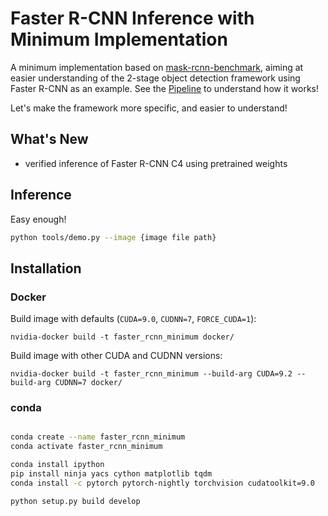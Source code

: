 # Faster R-CNN Inference with Minimum Implementation

A minimum implementation based on [mask-rcnn-benchmark](https://github.com/facebookresearch/maskrcnn-benchmark), 
aiming at easier understanding of the 2-stage object detection framework using Faster R-CNN as an example.
See the [Pipeline](PIPELINE.md) to understand how it works!

Let's make the framework more specific, and easier to understand!

## What's New 

- verified inference of Faster R-CNN C4 using pretrained weights

## Inference
Easy enough! 

```bash
python tools/demo.py --image {image file path} 
```


## Installation

### Docker

Build image with defaults (`CUDA=9.0`, `CUDNN=7`, `FORCE_CUDA=1`):

    nvidia-docker build -t faster_rcnn_minimum docker/
    
Build image with other CUDA and CUDNN versions:

    nvidia-docker build -t faster_rcnn_minimum --build-arg CUDA=9.2 --build-arg CUDNN=7 docker/

### conda

```bash

conda create --name faster_rcnn_minimum
conda activate faster_rcnn_minimum

conda install ipython
pip install ninja yacs cython matplotlib tqdm
conda install -c pytorch pytorch-nightly torchvision cudatoolkit=9.0

python setup.py build develop
```

